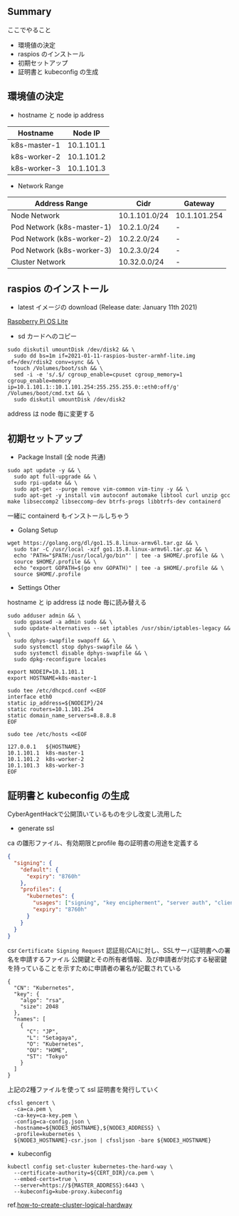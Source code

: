 ## Summary

ここでやること

- 環境値の決定
- raspios のインストール
- 初期セットアップ
- 証明書と kubeconfig の生成

## 環境値の決定
- hostname と node ip address

| Hostname | Node IP |
| ---- | ---- |
|  k8s-master-1  |  10.1.101.1  |
|  k8s-worker-2  |  10.1.101.2  |
|  k8s-worker-3  |  10.1.101.3  |

- Network Range

| Address Range | Cidr | Gateway |
| ---- | ---- | ---- |
| Node Network | 10.1.101.0/24 | 10.1.101.254 |
| Pod Network (k8s-master-1) | 10.2.1.0/24 | - |
| Pod Network (k8s-worker-2) | 10.2.2.0/24 | - |
| Pod Network (k8s-worker-3) | 10.2.3.0/24 | - |
| Cluster Network | 10.32.0.0/24 | - |

## raspios のインストール
- latest イメージの download (Release date: January 11th 2021)

[Raspberry Pi OS Lite](https://downloads.raspberrypi.org/raspios_lite_armhf/images/raspios_lite_armhf-2021-01-12/2021-01-11-raspios-buster-armhf-lite.zip)

- sd カードへのコピー

```
sudo diskutil umountDisk /dev/disk2 && \
  sudo dd bs=1m if=2021-01-11-raspios-buster-armhf-lite.img of=/dev/rdisk2 conv=sync && \
  touch /Volumes/boot/ssh && \
  sed -i -e 's/.$/ cgroup_enable=cpuset cgroup_memory=1 cgroup_enable=memory ip=10.1.101.1::10.1.101.254:255.255.255.0::eth0:off/g' /Volumes/boot/cmd.txt && \
  sudo diskutil umountDisk /dev/disk2
```

address は node 毎に変更する

## 初期セットアップ

- Package Install (全 node 共通)

```
sudo apt update -y && \
  sudo apt full-upgrade && \
  sudo rpi-update && \
  sudo apt-get --purge remove vim-common vim-tiny -y && \
  sudo apt-get -y install vim autoconf automake libtool curl unzip gcc make libseccomp2 libseccomp-dev btrfs-progs libbtrfs-dev containerd
```

一緒に containerd もインストールしちゃう

- Golang Setup

```
wget https://golang.org/dl/go1.15.8.linux-armv6l.tar.gz && \
  sudo tar -C /usr/local -xzf go1.15.8.linux-armv6l.tar.gz && \
  echo 'PATH="$PATH:/usr/local/go/bin"' | tee -a $HOME/.profile && \
  source $HOME/.profile && \
  echo "export GOPATH=$(go env GOPATH)" | tee -a $HOME/.profile && \
  source $HOME/.profile
```

- Settings Other

hostname と ip address は node 毎に読み替える

```
sudo adduser admin && \
  sudo gpasswd -a admin sudo && \
  sudo update-alternatives --set iptables /usr/sbin/iptables-legacy && \
  sudo dphys-swapfile swapoff && \
  sudo systemctl stop dphys-swapfile && \
  sudo systemctl disable dphys-swapfile && \
  sudo dpkg-reconfigure locales

export NODEIP=10.1.101.1
export HOSTNAME=k8s-master-1

sudo tee /etc/dhcpcd.conf <<EOF
interface eth0
static ip_address=${NODEIP}/24
static routers=10.1.101.254
static domain_name_servers=8.8.8.8
EOF

sudo tee /etc/hosts <<EOF

127.0.0.1	${HOSTNAME}
10.1.101.1	k8s-master-1
10.1.101.2	k8s-worker-2
10.1.101.3	k8s-worker-3
EOF
```

## 証明書と kubeconfig の生成
CyberAgentHackで公開頂いているものを少し改変し流用した

- generate ssl

ca の雛形ファイル、有効期限とprofile 毎の証明書の用途を定義する
```ca-config.json
{
  "signing": {
    "default": {
      "expiry": "8760h"
    },
    "profiles": {
      "kubernetes": {
        "usages": ["signing", "key encipherment", "server auth", "client auth"],
        "expiry": "8760h"
      }
    }
  }
}
```

csr `Certificate Signing Request` 認証局(CA)に対し、SSLサーバ証明書への署名を申請するファイル
公開鍵とその所有者情報、及び申請者が対応する秘密鍵を持っていることを示すために申請者の署名が記載されている
```
{
  "CN": "Kubernetes",
  "key": {
    "algo": "rsa",
    "size": 2048
  },
  "names": [
    {
      "C": "JP",
      "L": "Setagaya",
      "O": "Kubernetes",
      "OU": "HOME",
      "ST": "Tokyo"
    }
  ]
}
```

上記の2種ファイルを使って ssl 証明書を発行していく
```
cfssl gencert \
  -ca=ca.pem \
  -ca-key=ca-key.pem \
  -config=ca-config.json \
  -hostname=${NODE3_HOSTNAME},${NODE3_ADDRESS} \
  -profile=kubernetes \
  ${NODE3_HOSTNAME}-csr.json | cfssljson -bare ${NODE3_HOSTNAME}
```

- kubeconfig
```
kubectl config set-cluster kubernetes-the-hard-way \
  --certificate-authority=${CERT_DIR}/ca.pem \
  --embed-certs=true \
  --server=https://${MASTER_ADDRESS}:6443 \
  --kubeconfig=kube-proxy.kubeconfig
```

ref.[how-to-create-cluster-logical-hardway](https://github.com/CyberAgentHack/home-kubernetes-2020/tree/master/how-to-create-cluster-logical-hardway)
